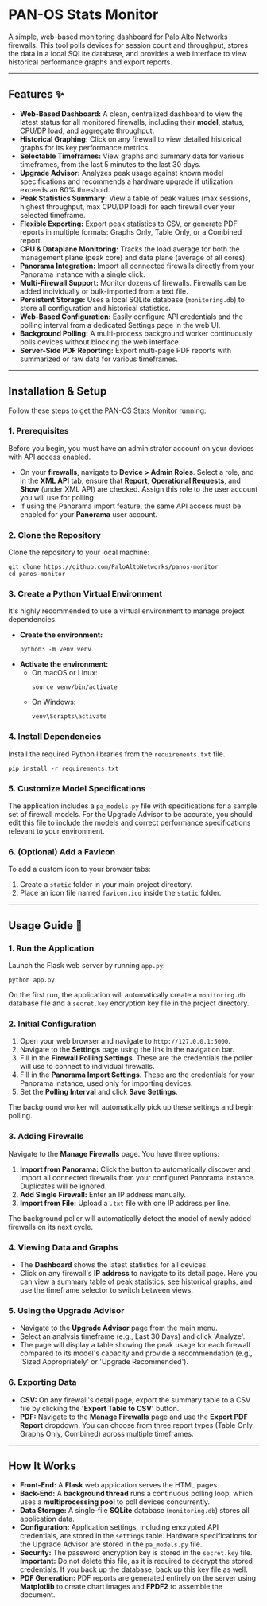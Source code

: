 # PAN-OS Stats Monitor

A simple, web-based monitoring dashboard for Palo Alto Networks firewalls. This tool polls devices for session count and throughput, stores the data in a local SQLite database, and provides a web interface to view historical performance graphs and export reports.





---
## Features ✨

* **Web-Based Dashboard:** A clean, centralized dashboard to view the latest status for all monitored firewalls, including their **model**, status, CPU/DP load, and aggregate throughput.
* **Historical Graphing:** Click on any firewall to view detailed historical graphs for its key performance metrics.
* **Selectable Timeframes:** View graphs and summary data for various timeframes, from the last 5 minutes to the last 30 days.
* **Upgrade Advisor:** Analyzes peak usage against known model specifications and recommends a hardware upgrade if utilization exceeds an 80% threshold.
* **Peak Statistics Summary:** View a table of peak values (max sessions, highest throughput, max CPU/DP load) for each firewall over your selected timeframe.
* **Flexible Exporting:** Export peak statistics to CSV, or generate PDF reports in multiple formats: Graphs Only, Table Only, or a Combined report.
* **CPU & Dataplane Monitoring:** Tracks the load average for both the management plane (peak core) and data plane (average of all cores).
* **Panorama Integration:** Import all connected firewalls directly from your Panorama instance with a single click.
* **Multi-Firewall Support:** Monitor dozens of firewalls. Firewalls can be added individually or bulk-imported from a text file.
* **Persistent Storage:** Uses a local SQLite database (`monitoring.db`) to store all configuration and historical statistics.
* **Web-Based Configuration:** Easily configure API credentials and the polling interval from a dedicated Settings page in the web UI.
* **Background Polling:** A multi-process background worker continuously polls devices without blocking the web interface.
* **Server-Side PDF Reporting:** Export multi-page PDF reports with summarized or raw data for various timeframes.

---
## Installation & Setup

Follow these steps to get the PAN-OS Stats Monitor running.

### 1. Prerequisites

Before you begin, you must have an administrator account on your devices with API access enabled.

* On your **firewalls**, navigate to **Device > Admin Roles**. Select a role, and in the **XML API** tab, ensure that **Report**, **Operational Requests**, and **Show** (under XML API) are checked. Assign this role to the user account you will use for polling.
* If using the Panorama import feature, the same API access must be enabled for your **Panorama** user account.

### 2. Clone the Repository

Clone the repository to your local machine:
```
git clone https://github.com/PaloAltoNetworks/panos-monitor
cd panos-monitor
```

### 3. Create a Python Virtual Environment

It's highly recommended to use a virtual environment to manage project dependencies.

* **Create the environment:**
    ```
    python3 -m venv venv
    ```
* **Activate the environment:**
    * On macOS or Linux:
        ```
        source venv/bin/activate
        ```
    * On Windows:
        ```
        venv\Scripts\activate
        ```

### 4. Install Dependencies

Install the required Python libraries from the `requirements.txt` file.
```
pip install -r requirements.txt
```

### 5. Customize Model Specifications

The application includes a `pa_models.py` file with specifications for a sample set of firewall models. For the Upgrade Advisor to be accurate, you should edit this file to include the models and correct performance specifications relevant to your environment.

### 6. (Optional) Add a Favicon

To add a custom icon to your browser tabs:
1. Create a `static` folder in your main project directory.
2. Place an icon file named `favicon.ico` inside the `static` folder.

---
## Usage Guide 🚀

### 1. Run the Application

Launch the Flask web server by running `app.py`:
```
python app.py
```
On the first run, the application will automatically create a `monitoring.db` database file and a `secret.key` encryption key file in the project directory.

### 2. Initial Configuration

1.  Open your web browser and navigate to `http://127.0.0.1:5000`.
2.  Navigate to the **Settings** page using the link in the navigation bar.
3.  Fill in the **Firewall Polling Settings**. These are the credentials the poller will use to connect to individual firewalls.
4.  Fill in the **Panorama Import Settings**. These are the credentials for your Panorama instance, used only for importing devices.
5.  Set the **Polling Interval** and click **Save Settings**.

The background worker will automatically pick up these settings and begin polling.

### 3. Adding Firewalls

Navigate to the **Manage Firewalls** page. You have three options:
1.  **Import from Panorama:** Click the button to automatically discover and import all connected firewalls from your configured Panorama instance. Duplicates will be ignored.
2.  **Add Single Firewall:** Enter an IP address manually.
3.  **Import from File:** Upload a `.txt` file with one IP address per line.

The background poller will automatically detect the model of newly added firewalls on its next cycle.

### 4. Viewing Data and Graphs

* The **Dashboard** shows the latest statistics for all devices.
* Click on any firewall's **IP address** to navigate to its detail page. Here you can view a summary table of peak statistics, see historical graphs, and use the timeframe selector to switch between views.

### 5. Using the Upgrade Advisor

* Navigate to the **Upgrade Advisor** page from the main menu.
* Select an analysis timeframe (e.g., Last 30 Days) and click 'Analyze'.
* The page will display a table showing the peak usage for each firewall compared to its model's capacity and provide a recommendation (e.g., 'Sized Appropriately' or 'Upgrade Recommended').

### 6. Exporting Data

* **CSV:** On any firewall's detail page, export the summary table to a CSV file by clicking the **'Export Table to CSV'** button.
* **PDF:** Navigate to the **Manage Firewalls** page and use the **Export PDF Report** dropdown. You can choose from three report types (Table Only, Graphs Only, Combined) across multiple timeframes.

---
## How It Works

* **Front-End:** A **Flask** web application serves the HTML pages.
* **Back-End:** A **background thread** runs a continuous polling loop, which uses a **multiprocessing pool** to poll devices concurrently.
* **Data Storage:** A single-file **SQLite** database (`monitoring.db`) stores all application data.
* **Configuration:** Application settings, including encrypted API credentials, are stored in the `settings` table. Hardware specifications for the Upgrade Advisor are stored in the `pa_models.py` file.
* **Security:** The password encryption key is stored in the `secret.key` file. **Important:** Do not delete this file, as it is required to decrypt the stored credentials. If you back up the database, back up this key file as well.
* **PDF Generation:** PDF reports are generated entirely on the server using **Matplotlib** to create chart images and **FPDF2** to assemble the document.
